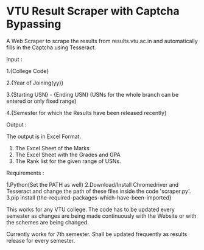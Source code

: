 # VTU Result Scraper with Captcha Bypassing
A Web Scraper to scrape the results from results.vtu.ac.in and automatically fills in the Captcha using Tesseract. 

Input : 

  1.{College Code}  
  
  2.{Year of Joining(yy)}  
  
  3.{Starting USN} - {Ending USN} (USNs for the whole branch can be entered or only fixed range)
  
  4.{Semester for which the Results have been released recently}
  
Output : 

  The output is in Excel Format. 
   1. The Excel Sheet of the Marks
   2. The Excel Sheet with the Grades and GPA
   3. The Rank list for the given range of USNs.

Requirements : 

  1.Python(Set the PATH as well)
  2.Download/Install Chromedriver and Tesseract and change the path of these files inside the code 'scraper.py'.
  3.pip install {the-required-packages-which-have-been-imported}

This works for any VTU college. The code has to be updated every semester as changes are being made continuously with the Website or with the schemes are being changed.

Currently works for 7th semester. Shall be updated frequently as results release for every semester.
